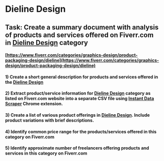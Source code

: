 # Dieline Design
## Task: Create a summary document with analysis of products and services offered on Fiverr.com in [Dieline Design](https://www.fiverr.com/categories/graphics-design/product-packaging-design/dieline) category
#### [https://www.fiverr.com/categories/graphics-design/product-packaging-design/dieline](https://www.fiverr.com/categories/graphics-design/product-packaging-design/dieline)
#### 1) Create a short general description for products and services offered in the [Dieline Design](https://www.fiverr.com/categories/graphics-design/product-packaging-design/dieline)
#### 2) Extract product/service information for [Dieline Design](https://www.fiverr.com/categories/graphics-design/product-packaging-design/dieline) category as listed on Fiverr.com website into a separate CSV file using [Instant Data Scraper](https://chrome.google.com/webstore/detail/instant-data-scraper/ofaokhiedipichpaobibbnahnkdoiiah) Chrome extension.
#### 3) Create a list of various product offerings in [Dieline Design](https://www.fiverr.com/categories/graphics-design/product-packaging-design/dieline). Include product variations with brief descriptions.
#### 4) Identify common price range for the products/services offered in this category on Fiverr.com
#### 5) Identify approximate number of freelancers offering products and services in this category on Fiverr.com
